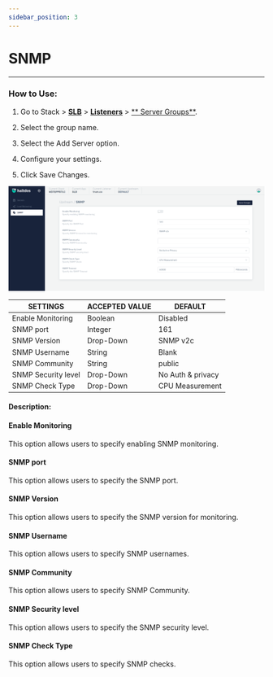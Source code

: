 ```yaml
---
sidebar_position: 3
---
```


# SNMP

---

### How to Use:

1. Go to Stack > [**SLB**](/adc/docs) > [**Listeners**](../../listeners/) > [** Server Groups**](../server_groups/).

2. Select the group name.

3. Select the Add Server option.

3. Configure your settings. 

4. Click Save Changes.

![snmp](/img/adc/v2/snmp.png)

| SETTINGS             | ACCEPTED VALUE | DEFAULT           |
|----------------------|----------------|-------------------|
| Enable Monitoring    | Boolean        | Disabled          |
| SNMP port            | Integer        | 161                |
| SNMP Version         | Drop-Down      | SNMP v2c          |
| SNMP Username        | String         | Blank             |
| SNMP Community       | String         | public            |
| SNMP Security level  | Drop-Down      | No Auth & privacy |
| SNMP Check Type      | Drop-Down      | CPU Measurement   |

#### Description:

#### Enable Monitoring

This option allows users to specify enabling SNMP monitoring.

#### SNMP port

This option allows users to specify the SNMP port.

#### SNMP Version

This option allows users to specify the SNMP version for monitoring.

#### SNMP Username

This option allows users to specify SNMP usernames.

#### SNMP Community

This option allows users to specify SNMP Community.

#### SNMP Security level 

This option allows users to specify the SNMP security level.

#### SNMP Check Type

This option allows users to specify SNMP checks.